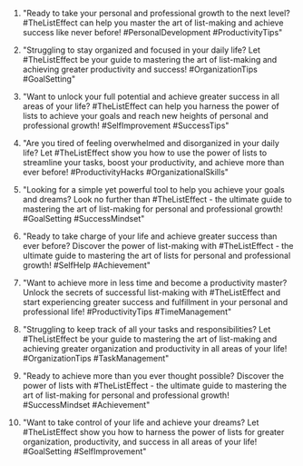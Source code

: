 1. "Ready to take your personal and professional growth to the next level? #TheListEffect can help you master the art of list-making and achieve success like never before! #PersonalDevelopment #ProductivityTips"

2. "Struggling to stay organized and focused in your daily life? Let #TheListEffect be your guide to mastering the art of list-making and achieving greater productivity and success! #OrganizationTips #GoalSetting"

3. "Want to unlock your full potential and achieve greater success in all areas of your life? #TheListEffect can help you harness the power of lists to achieve your goals and reach new heights of personal and professional growth! #SelfImprovement #SuccessTips"

4. "Are you tired of feeling overwhelmed and disorganized in your daily life? Let #TheListEffect show you how to use the power of lists to streamline your tasks, boost your productivity, and achieve more than ever before! #ProductivityHacks #OrganizationalSkills"

5. "Looking for a simple yet powerful tool to help you achieve your goals and dreams? Look no further than #TheListEffect - the ultimate guide to mastering the art of list-making for personal and professional growth! #GoalSetting #SuccessMindset"

6. "Ready to take charge of your life and achieve greater success than ever before? Discover the power of list-making with #TheListEffect - the ultimate guide to mastering the art of lists for personal and professional growth! #SelfHelp #Achievement"

7. "Want to achieve more in less time and become a productivity master? Unlock the secrets of successful list-making with #TheListEffect and start experiencing greater success and fulfillment in your personal and professional life! #ProductivityTips #TimeManagement"

8. "Struggling to keep track of all your tasks and responsibilities? Let #TheListEffect be your guide to mastering the art of list-making and achieving greater organization and productivity in all areas of your life! #OrganizationTips #TaskManagement"

9. "Ready to achieve more than you ever thought possible? Discover the power of lists with #TheListEffect - the ultimate guide to mastering the art of list-making for personal and professional growth! #SuccessMindset #Achievement"

10. "Want to take control of your life and achieve your dreams? Let #TheListEffect show you how to harness the power of lists for greater organization, productivity, and success in all areas of your life! #GoalSetting #SelfImprovement"

